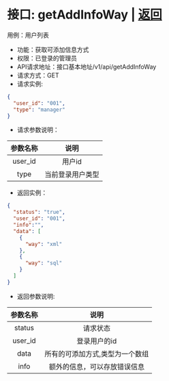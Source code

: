 # 接口: getAddInfoWay | [返回](../Markdown/MaintainUserInfo.md)
用例：用户列表

* 功能：获取可添加信息方式
* 权限：已登录的管理员
* API请求地址：接口基本地址/v1/api/getAddInfoWay
* 请求方式：GET
* 请求实例:
```json
{
  "user_id": "001",
  "type": "manager"
}
```
* 请求参数说明：

|   参数名称   |       说明       |
| :----------: | :--------------: |
|   user_id    |      用户id      |
|     type     | 当前登录用户类型 |

* 返回实例：
```json
{
  "status": "true",
  "user_id": "001",
  "info":"",
  "data": [
    {
      "way": "xml"
    },
    {
      "way": "sql"
    }
  ]
}
```
* 返回参数说明:

| 参数名称 |             说明             |
| :------: | :--------------------------: |
|  status  |           请求状态           |
| user_id  |         登录用户的id         |
|   data   |     所有的可添加方式,类型为一个数组    |
|   info   | 额外的信息，可以存放错误信息 |
